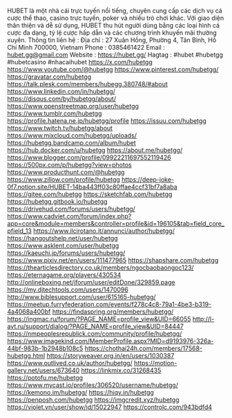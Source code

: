 HUBET là một nhà cái trực tuyến nổi tiếng, chuyên cung cấp các dịch vụ cá cược thể thao, casino trực tuyến, poker và nhiều trò chơi khác. Với giao diện thân thiện và dễ sử dụng, HUBET thu hút người dùng bằng các loại hình cá cược đa dạng, tỷ lệ cược hấp dẫn và các chương trình khuyến mãi thường xuyên.
Thông tin liên hệ :
Địa chỉ : 27 Xuân Hồng, Phường 4, Tân Bình, Hồ Chí Minh 700000, Vietnam
Phone : 0385461422
Email : hubet.gg@gmail.com
Website :
https://hubet.gg/
Hagtag : #hubet #hubetgg #hubetcasino #nhacaihubet
https://x.com/hubetgg
https://www.youtube.com/@hubetgg
https://www.pinterest.com/hubetgg/
https://gravatar.com/hubetgg
https://talk.plesk.com/members/hubegg.380748/#about
https://www.linkedin.com/in/hubetgg/
https://disqus.com/by/hubetgg/about/
https://www.openstreetmap.org/user/hubetgg
https://www.tumblr.com/hubetgg
https://profile.hatena.ne.jp/hubetgg/profile
https://issuu.com/hubetgg
https://www.twitch.tv/hubetgg/about
https://www.mixcloud.com/hubetgg/uploads/
https://hubetgg.bandcamp.com/album/hubet
https://hub.docker.com/u/hubetgg
https://about.me/hubetgg/
https://www.blogger.com/profile/09922211697552119426
https://500px.com/p/hubetgg?view=photos
https://www.producthunt.com/@hubetgg
https://www.zillow.com/profile/hubetgg
https://deep-joke-0f7.notion.site/HUBET-14ba443ff03c80ffae4ccf31bf7a8aba
https://gitee.com/hubetgg
https://sketchfab.com/hubetgg
https://hubetgg.gitbook.io/hubetgg
https://drivehud.com/forums/users/hubetgg/
https://www.cadviet.com/forum/index.php?app=core&module=members&controller=profile&id=196105&tab=field_core_pfield_13
https://www.ilcirotano.it/annunci/author/hubetgg/
https://hangoutshelp.net/user/hubetgg
https://www.asklent.com/user/hubetgg
https://kaeuchi.jp/forums/users/hubetgg/
https://www.pixiv.net/en/users/111477965
https://shapshare.com/hubetgg
https://thearticlesdirectory.co.uk/members/ngocbaobaongoc123/
https://eternagame.org/players/430534
http://onlineboxing.net/jforum/user/editDone/329859.page
https://my.djtechtools.com/users/1470096
http://www.biblesupport.com/user/615165-hubetgg/
https://meetup.furryfederation.com/events/f278c4c8-79a1-4be3-b319-4a4068a400bf
https://findaspring.org/members/hubetgg/
https://ingmac.ru/forum/?PAGE_NAME=profile_view&UID=66055
http://l-avt.ru/support/dialog/?PAGE_NAME=profile_view&UID=84447
https://nmpeoplesrepublick.com/community/profile/hubetgg/
https://www.imagekind.com/MemberProfile.aspx?MID=d9193976-326a-44bf-983b-1b2948b108c5
https://chothai24h.com/members/17568-hubetgg.html
https://storyweaver.org.in/en/users/1030387
https://www.outlived.co.uk/author/hubetgg/
https://motion-gallery.net/users/673640
https://linkmix.co/31268435
https://potofu.me/hubetgg
https://www.mycast.io/profiles/306520/username/hubetgg/
https://kemono.im/hubetgg/
https://hiqy.in/hubetgg
https://penposh.com/hubetgg
https://imgcredit.xyz/hubetgg
https://violet.vn/user/show/id/15022947
https://controlc.com/943bdfd4